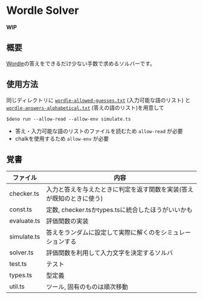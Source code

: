 # Wordle Solver

**WIP**

## 概要

[Wordle](https://www.nytimes.com/games/wordle/index.html)の答えをできるだけ少ない手数で求めるソルバーです。

## 使用方法

同じディレクトリに [`wordle-allowed-guesses.txt`](https://gist.github.com/cfreshman/cdcdf777450c5b5301e439061d29694c) (入力可能な語のリスト)
と [`wordle-answers-alphabetical.txt`](https://gist.github.com/cfreshman/a03ef2cba789d8cf00c08f767e0fad7b) (答えの語のリスト)を用意して

```shell
$deno run --allow-read --allow-env simulate.ts
```

- 答え・入力可能な語のリストのファイルを読むため `allow-read` が必要
- chalkを使用するため `allow-env` が必要

## 覚書

|ファイル|内容|
|-|-|
|checker.ts|入力と答えを与えたときに判定を返す関数を実装(答えが既知のときに使う)|
|const.ts|定数, checker.tsかtypes.tsに統合したほうがいいかも|
|evaluate.ts|評価関数の実装|
|simulate.ts|答えをランダムに設定して実際に解くのをシミュレーションする|
|solver.ts|評価関数を利用して入力文字を決定するソルバ|
|test.ts|テスト|
|types.ts|型定義|
|util.ts|ツール, 固有のものは順次移動|